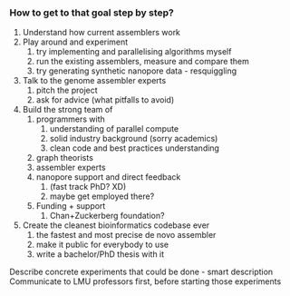 ### How to get to that goal step by step?
1. Understand how current assemblers work
2. Play around and experiment
	1. try implementing and parallelising algorithms myself
	2. run the existing assemblers, measure and compare them
	3. try generating synthetic nanopore data - resquiggling
3. Talk to the genome assembler experts
	1. pitch the project
	2. ask for advice (what pitfalls to avoid)
4. Build the strong team of
	1. programmers with
		1. understanding of parallel compute
		2. solid industry background (sorry academics)
		3. clean code and best practices understanding
	2. graph theorists
	3. assembler experts
	4. nanopore support and direct feedback 
		1. (fast track PhD? XD)
		2. maybe get employed there?
	5. Funding + support
		1. Chan+Zuckerberg foundation?
5. Create the cleanest bioinformatics codebase ever
	1. the fastest and most precise de novo assembler
	2. make it public for everybody to use
	3. write a bachelor/PhD thesis with it


Describe concrete experiments that could be done - smart description
Communicate to LMU professors first, before starting those experiments
